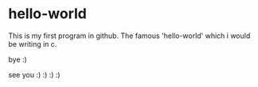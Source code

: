 hello-world
===========
This is my first program in github.
The famous 'hello-world' which i would be writing in c.

bye :)


see you :) :) :) :)
